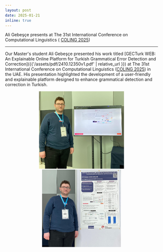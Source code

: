 ```yaml
---
layout: post
date: 2025-01-21
inline: true
---
```


Ali Gebeşçe presents at The 31st International Conference on Computational Linguistics ( [COLING 2025](https://coling2025.org/))

***
Our Master's student Ali Gebeşçe presented his work titled [GECTurk WEB: An Explainable Online Platform for Turkish Grammatical Error Detection and Correction]({{'/assets/pdf/2410.12350v1.pdf' | relative_url }}) at The 31st International Conference on Computational Linguistics ([COLING 2025](https://coling2025.org/)) in the UAE. His presentation highlighted the development of a user-friendly and explainable platform designed to enhance grammatical detection and correction in Turkish.
<div style="text-align: center;">
    <img title="Ali at COOLING 2025" alt="Ali at COOLING 2025" src="assets/img/news/ali-cooling25-1.jpg" width="280" height="256">
    <img title="Ali at COOLING 2025" alt="Ali at COOLING 2025" src="assets/img/news/ali-cooling25-2.jpg" width="260" height="256">
</div>
